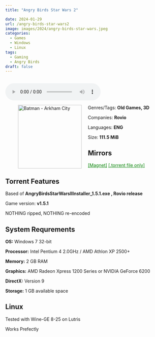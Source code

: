 ```yaml
---
title: "Angry Birds Star Wars 2"

date: 2024-01-29
url: /angry-birds-star-wars2
image: images/2024/angry-birds-star-wars.jpeg
categories:
  - Games
  - Windows
  - Linux
tags:
  - Gaming
  - Angry Birds
draft: false
---
```

##
<style>
  body.dark-mode,
  body.dark-mode main * {
    background: url('/images/2024/angry-birds-star-wars.webp') center center fixed no-repeat;
    background-size: 100% 100%;
    background-size: cover;
    color: #f5f5f5;
  }
</style>
<script>
    document.addEventListener('DOMContentLoaded', function () {
        var body = document.body;
        var switcher = document.querySelector('.js-toggle');
                body.classList.add('dark-mode');
                // Save user preference in storage
                localStorage.setItem('darkMode', 'true');
            
        });
</script>

<audio controls autoplay>
  <source src="/audio/angry-birds-star-wars.mp3" type="audio/mp3">
  Your browser does not support the audio tag.
</audio>


<figure style="float: left; margin-right: 20px;">
  <img src="/images/2024/angry-birds-star-wars.jpeg" alt="Batman - Arkham City" style="width: 200px;">
</figure>

Genres/Tags: **Old Games, 3D**

Companies: **Rovio**

Languages: **ENG**

Size: **111.5 MiB**

## Mirrors
<a href="magnet:?xt=urn:btih:J22BKIITZ75QBVNPDP2YQ62PV7XH27FN&dn=Angry%20Birds%20Star%20Wars%202" style="color: green;">[Magnet]</a>
<a href="https://www.dropbox.com/scl/fi/vbxsxrjmplh93v5lp51xo/Angry-Birds-Star-Wars-2.torrent?rlkey=5c5rb9wyeuezf5cw6540tjo20&dl=1" style="color: green;">[.torrent file only]</a>

## Torrent Features
Based of **AngryBirdsStarWarsIIInstaller_1.5.1.exe	, Rovio release**

Game version: **v1.5.1**

NOTHING ripped, NOTHING re-encoded

## System Requrements
**OS:** Windows 7 32-bit

**Processor:** Intel Pentium 4 2.0GHz / AMD Athlon XP 2500+

**Memory:** 2 GB RAM

**Graphics:** AMD Radeon Xpress 1200 Series or NVIDIA GeForce 6200

**DirectX:** Version 9

**Storage:** 1 GB available space


## Linux

Tested with Wine-GE 8-25 on Lutris

Works Prefectly